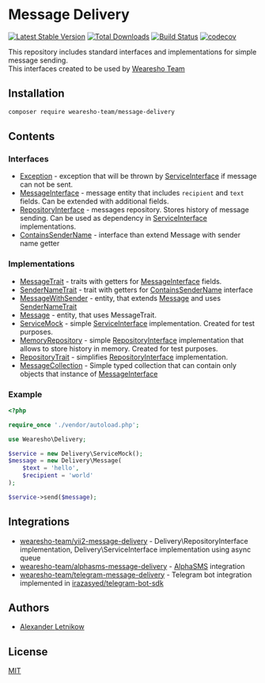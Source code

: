 # Message Delivery
[![Latest Stable Version](https://poser.pugx.org/wearesho-team/message-delivery/v/stable.png)](https://packagist.org/packages/wearesho-team/message-delivery)
[![Total Downloads](https://poser.pugx.org/wearesho-team/message-delivery/downloads.png)](https://packagist.org/packages/wearesho-team/message-delivery)
[![Build Status](https://travis-ci.org/wearesho-team/message-delivery.svg?branch=master)](https://travis-ci.org/wearesho-team/message-delivery)
[![codecov](https://codecov.io/gh/wearesho-team/message-delivery/branch/master/graph/badge.svg)](https://codecov.io/gh/wearesho-team/message-delivery)

This repository includes standard interfaces and implementations
for simple message sending.  
This interfaces created to be used by [Wearesho Team](https://wearesho.com/)

## Installation
```bash
composer require wearesho-team/message-delivery
```

## Contents

### Interfaces
- [Exception](./src/Exception.php) - exception that will be thrown by
[ServiceInterface](./src/ServiceInterface.php) if message can not be sent.
- [MessageInterface](./src/MessageInterface.php) - message entity that includes
`recipient` and `text` fields. Can be extended with additional fields.
- [RepositoryInterface](./src/RepositoryInterface.php) - messages repository.
Stores history of message sending. Can be used as dependency in
[ServiceInterface](./src/ServiceInterface.php) implementations.
- [ContainsSenderName](./src/ContainsSenderName.php) - interface than extend Message with sender name getter

### Implementations
- [MessageTrait](./src/MessageTrait.php) - traits with getters for
[MessageInterface](./src/MessageInterface.php) fields.
- [SenderNameTrait](./src/SenderNameTrait.php) - trait with getters for 
[ContainsSenderName](./src/ContainsSenderName.php) interface
- [MessageWithSender](./src/MessageWithSender.php) - entity, that extends [Message](./src/MessageWithSender.php) 
and uses [SenderNameTrait](./src/SenderNameTrait.php)
- [Message](./src/Message.php) - entity, that uses MessageTrait.
- [ServiceMock](./src/ServiceMock.php) - simple [ServiceInterface](./src/ServiceInterface.php)
implementation. Created for test purposes. 
- [MemoryRepository](./src/MemoryRepository.php) - simple [RepositoryInterface](./src/RepositoryInterface.php)
implementation that allows to store history in memory. Created for test purposes.
- [RepositoryTrait](./src/RepositoryTrait.php) - simplifies [RepositoryInterface](./src/RepositoryInterface.php)
implementation.
- [MessageCollection](./src/MessageCollection.php) - Simple typed collection that can contain only objects
that instance of [MessageInterface](./src/MessageInterface.php)

### Example

```php
<?php

require_once './vendor/autoload.php';

use Wearesho\Delivery;

$service = new Delivery\ServiceMock();
$message = new Delivery\Message(
    $text = 'hello',
    $recipient = 'world'
);

$service->send($message);
```

## Integrations
- [wearesho-team/yii2-message-delivery](https://github.com/wearesho-team/yii2-message-delivery) - Delivery\RepositoryInterface implementation,
Delivery\ServiceInterface implementation using async queue
- [wearesho-team/alphasms-message-delivery](https://github.com/wearesho-team/alphasms-message-delivery) - [AlphaSMS](https://alphasms.ua) integration
- [wearesho-team/telegram-message-delivery](https://github.com/wearesho-team/telegram-message-delivery) - Telegram bot integration implemented in
[irazasyed/telegram-bot-sdk](https://github.com/irazasyed/telegram-bot-sdk)

## Authors
- [Alexander <horat1us> Letnikow](mailto:reclamme@gmail.com)

## License
[MIT](./LICENSE) 
